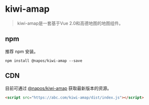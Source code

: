 # kiwi-amap

> kiwi-amap是一套基于Vue 2.0和高德地图的地图组件。

## npm

推荐 npm 安装。

```
npm install @napos/kiwi-amap --save
```

## CDN

目前可通过 [@napos/kiwi-amap](https://abc/kiwi-amap/dist/index.js) 获取最新版本的资源。

```html
<script src="https://abc.com/kiwi-amap/dist/index.js"></script>
```
